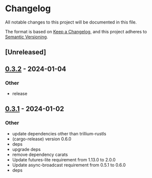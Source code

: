 # Changelog
All notable changes to this project will be documented in this file.

The format is based on [Keep a Changelog](https://keepachangelog.com/en/1.0.0/),
and this project adheres to [Semantic Versioning](https://semver.org/spec/v2.0.0.html).

## [Unreleased]

## [0.3.2](https://github.com/trillium-rs/trillium/compare/trillium-channels-v0.3.1...trillium-channels-v0.3.2) - 2024-01-04

### Other
- release

## [0.3.1](https://github.com/trillium-rs/trillium/compare/trillium-channels-v0.3.0...trillium-channels-v0.3.1) - 2024-01-02

### Other
- update dependencies other than trillium-rustls
- (cargo-release) version 0.6.0
- deps
- upgrade deps
- remove dependency carats
- Update futures-lite requirement from 1.13.0 to 2.0.0
- Update async-broadcast requirement from 0.5.1 to 0.6.0
- deps
